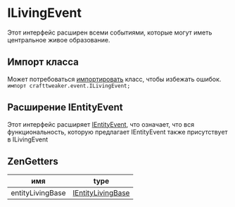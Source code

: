 # ILivingEvent

Этот интерфейс расширен всеми событиями, которые могут иметь центральное живое образование.

## Импорт класса

Может потребоваться [импортировать](/AdvancedFunctions/Import/) класс, чтобы избежать ошибок.  
`импорт crafttweaker.event.ILivingEvent;`

## Расширение IEntityEvent

Этот интерфейс расширяет [IEntityEvent](/Vanilla/Events/Events/IEntityEvent/), что означает, что вся функциональность, которую предлагает IEntityEvent также присутствует в ILivingEvent

## ZenGetters

| имя              | type                                                      |
| ---------------- | --------------------------------------------------------- |
| entityLivingBase | [IEntityLivingBase](/Vanilla/Entities/IEntityLivingBase/) |